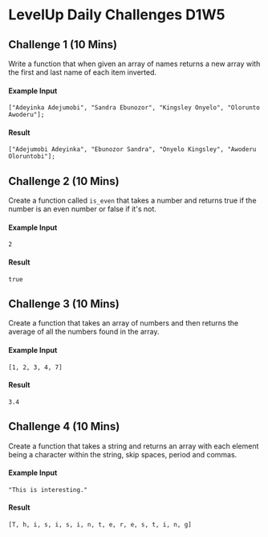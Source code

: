 # LevelUp Daily Challenges D1W5

## Challenge 1 (10 Mins)
Write a function that when given an array of names returns a new array with the first and last name of each item inverted.
#### Example Input
```
["Adeyinka Adejumobi", "Sandra Ebunozor", "Kingsley Onyelo", "Olorunto Awoderu"];
```
#### Result
```
["Adejumobi Adeyinka", "Ebunozor Sandra", "Onyelo Kingsley", "Awoderu Oloruntobi"];
```

## Challenge 2 (10 Mins)
Create a function called `is_even` that takes a number and returns true if the number is an even number or false if it's not.
#### Example Input 
```
2
```
#### Result
```
true
```

## Challenge 3 (10 Mins)
Create a function that takes an array of numbers and then returns the average of all the numbers found in the array.
#### Example Input
```
[1, 2, 3, 4, 7]
```
#### Result
```
3.4
```

## Challenge 4 (10 Mins)
Create a function that takes a string and returns an array with each element being a character within the string, skip spaces, period and commas.
#### Example Input
```
"This is interesting."
```
#### Result
```
[T, h, i, s, i, s, i, n, t, e, r, e, s, t, i, n, g]
```
